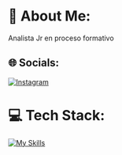 # 💫 About Me:
Analista Jr en proceso formativo 


## 🌐 Socials:
[![Instagram](https://img.shields.io/badge/Instagram-%23E4405F.svg?logo=Instagram&logoColor=white)](https://instagram.com/dvpsl) 

# 💻 Tech Stack:


[![My Skills](https://skillicons.dev/icons?i=aws,azure,=3)](https://skillicons.dev)

